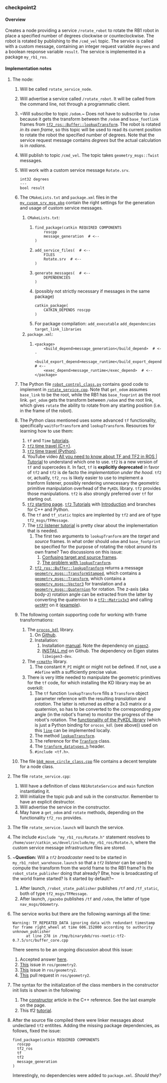 ### checkpoint2

#### Overview

Creates a node providing a service `/rotate_robot` to rotate the RB1 robot in place a specified number of degrees clockwise or counteclockwise. The robot is rotated by publishing to the `/cmd_vel` topic. The service is called with a custom message, containing an integer request variable `degrees` and a boolean response variable `result`. The service is implemented in a package `my_rb1_ros`.

#### Implementation notes

1. The node:
   1. Will be called `rotate_service_node`.
   2. Will advertise a service called `/rotate_robot`. It will be called from the command line, not through a programmatic client.
   3. ~Will subscribe to topic `/odom`.~ Does not have to subscribe to `/odom` because it gets the transform between the `/odom` and `base_footlink` frames from [`tf2_ros::Buffer::lookupTransform`](https://docs.ros.org/en/jade/api/tf2_ros/html/c++/classtf2__ros_1_1Buffer.html#acabbd72cae8f49fb3b6ede3be7e34c55). The robot is rotated _in its own frame_, so this topic will be used to read its current position to rotate the robot the specified number of degrees. Note that the service request message contains _degrees_ but the actual calculation is in _radians_.
   4. Will publish to topic `/cmd_vel`. The topic takes `geometry_msgs::Twist` messages.
   5. Will work with a custom service message `Rotate.srv`.
      ```
      int32 degrees
      ---
      bool result
      ```
   6. The `CMakeLists.txt` and `package.xml` files in the [`my_cusom_srv_msg_pkg`](https://github.com/ivogeorg/my_custom_srv_msg_pkg) contain the right settings for the generation and usage of custom service messages.
      1. `CMakeLists.txt`:
         1. ```
            find_package(catkin REQUIRED COMPONENTS
                roscpp
                message_generation  # <--
            )
            ```
         2. ```
            add_service_files(  # <--
                FILES
                Rotate.srv  # <--
            )
            ```
         3. ```
            generate_messages(  # <--
                DEPENDENCIES
            )
            ```
         4. (possibly not strictly necessary if messages in the same package)
            ```
            catkin_package(
                CATKIN_DEPENDS roscpp
            )
            ```
         5. For package compilation:
            `add_executable` 
            `add_dependencies`
            `target_link_libraries` 
      2. `package.xml`:
         1. ```
            <package>
                <build_depend>message_generation</build_depend>  # <--
                <build_export_depend>message_runtime</build_export_depend>  # <--
                <exec_depend>message_runtime</exec_depend>  # <--
            </package>
            ```





   7. The Python file [`robot_control_class.py`](https://github.com/ivogeorg/robot_control/blob/441c9c5170ed0f31f4a457d1f1c2077638845141/robot_control_class.py#L37) contains good code to implement in [`rotate_service.cpp`](src/rotate_service.cpp). Note that `get_odom` assumes `base_link` to be the root, while the RB1 has `base_fooprint` as the root link. `get_odom` gets the transform between `/odom` and the root link, which gives `rotate` the ability to rotate from any starting position (i.e. in the frame of the robot). 
   8. The Python class mentioned uses some advanced `tf` functionality, specifically `waitForTransform` and `lookupTransform`. Resources for learning how to use them:
      1. `tf` and `Time` [tutorials](http://wiki.ros.org/tf/Tutorials/tf%20and%20Time%20%28C%2B%2B%29).
      2. [`tf2` time travel (C++)](http://wiki.ros.org/tf/Tutorials/tf%20and%20Time%20%28C%2B%2B%29).
      3. [`tf2` time travel (Python)](http://wiki.ros.org/tf2/Tutorials/Time%20travel%20with%20tf2%20%28Python%29).
      4. YouTube video [All you need to know about TF and TF2 in ROS | Tutorial](https://www.youtube.com/watch?v=_t4HZ8r_qFM) to understand which one to use. `tf2` is a new version of `tf` and supercedes it. In fact, `tf` is **explicitly deprecated** in favor of `tf2` and `tf2` is de facto the _implementation under the hood_. `tf2` or, actually, `tf2_ros` is likely easier to use to implement a tranform listener, possibly rendering unnecessary the geometric primitive manipulation overhead of the `PyKDL` library. `tf2` provides those manipulations. `tf2` is also strongly preferred over `tf` for starting out.
      5. [`tf2` starting page](https://wiki.ros.org/tf2). [`tf2` Tutorials](http://wiki.ros.org/tf2/Tutorials) with [Introduction](http://wiki.ros.org/tf2/Tutorials/Introduction%20to%20tf2) and branches for C++ and Python.
      6. The `tf` and `tf_static` topics are implented by `tf2` and are of type `tf2_msgs/TFMessage`.
      7. The [`tf2` listener tutorial](https://wiki.ros.org/tf2/Tutorials/Writing%20a%20tf2%20listener%20%28C%2B%2B%29) is pretty clear about the implementation that is needed.
         1. The first two arguments to `lookupTranform` are the _target_ and _source_ frames. In what order should `odom` and `base_footprint` be specified for the purpose of rotating the robot around its own frame? Two discussions on this issue:
            1. [Confusing target and source frames](https://answers.ros.org/question/296844/time-travel-with-tf-tutorial-confusing-target-and-source-frames/).
            2. [The problem with `lookupTranform`](https://answers.ros.org/question/194046/the-problem-of-transformerlookuptransform/).
         2. [`tf2_ros::Buffer::lookupTranform`](https://docs.ros.org/en/jade/api/tf2_ros/html/c++/classtf2__ros_1_1Buffer.html#acabbd72cae8f49fb3b6ede3be7e34c55) returns a message [`geometry_msgs::TransformStamped`](https://docs.ros.org/en/noetic/api/geometry_msgs/html/msg/TransformStamped.html), which contains a [`geometry_msgs::Transform`](https://docs.ros.org/en/noetic/api/geometry_msgs/html/msg/Transform.html), which contains a [`geometry_msgs::Vector3`](https://docs.ros.org/en/noetic/api/geometry_msgs/html/msg/Vector3.html) for translation and a [`geometry_msgs::Quaternion`](https://docs.ros.org/en/noetic/api/geometry_msgs/html/msg/Quaternion.html) for rotation. The z-axis (aka body-z) rotation angle can be extracted from the latter by converting the quaternion to a [`tf2::Matrix3x3`](https://docs.ros.org/en/jade/api/tf2/html/classtf2_1_1Matrix3x3.html) and calling [`getRPY`](https://docs.ros.org/en/jade/api/tf2/html/classtf2_1_1Matrix3x3.html#aa3d893c7af63ad0496bcc1922daad108) on it ([example](https://gist.github.com/marcoarruda/f931232fe3490b7fa20dbb38da1195ac)).
            
   9. The following contain supporting code for working with frame transformations:
      1. The [`orocos_kdl`](https://www.orocos.org/kdl.html) library. 
         1. On [Github](https://github.com/orocos/orocos_kinematics_dynamics).
         2. Installation:
            1. Installation [manual](https://www.orocos.org/wiki/Installation_Manual.html). Note the dependency on [`eigen2`](https://eigen.tuxfamily.org/index.php?title=Main_Page).
            2. [INSTALL.md](https://github.com/orocos/orocos_kinematics_dynamics/blob/master/orocos_kdl/INSTALL.md) on Github. The dependency on Eigen states `libeigen3-dev`.
      2. The [`<cmath>`](https://cplusplus.com/reference/cmath/) library.
         1. The constant `M_PI` might or might not be defined. If not, use a `#define` with a sufficiently precise value.
      3. There is very little needed to manipulate the geometric primitives for the `tf` code, for which installing the KD library may be an overkill:
         1. The `tf` function `lookupTransform` fills a `Transform` object parameter reference with the resulting _translation_ and _rotation_. The latter is returned as either a 3x3 matrix or a quaternion, so has to be converted to the corresponding _yaw_ angle (in the robot's frame) to monitor the progress of the robot's rotation. The [functionality of the PyKDL library](https://docs.ros.org/en/diamondback/api/kdl/html/python/geometric_primitives.html) (which is just a Python binding for `orocos_kdl` (see above)) used on this [`line`](https://github.com/ivogeorg/robot_control/blob/441c9c5170ed0f31f4a457d1f1c2077638845141/robot_control_class.py#L225) can be implemented locally.
         2. The method [`lookupTransform`](https://docs.ros.org/en/indigo/api/tf/html/c++/classtf_1_1Transformer.html#ac01a9f8709a828c427f1a5faa0ced42b).
         3. The reference for the [`Tranform`](https://docs.ros.org/en/indigo/api/tf/html/c++/classtf_1_1Transform.html) class.
         4. The [`tranform_datatypes.h`](https://docs.ros.org/en/indigo/api/tf/html/c++/transform__datatypes_8h_source.html) header.
         5. `#include <tf.h>`.
   8. The file [`bb8_move_circle_class.cpp`](https://github.com/ivogeorg/my_cpp_class/blob/main/src/bb8_move_circle_class.cpp) file contains a decent template for a node class.

2. The file `rotate_service.cpp`:
   1. Will have a definition of class `RB1RotateService` and `main` function instantiating it.
   2. Will initialize the topic pub and sub in the constructor. Remember to have an explicit destructor.
   3. Will advertise the service in the constructor.
   4. May have a `get_odom` and `rotate` methods, depending on the functionality `tf2_ros` provides.

3. The file `rotate_service.launch` will launch the service.

4. The include `#include "my_rb1_ros/Rotate.h"` statement resolves to `/home/user/catkin_ws/devel/include/my_rb1_ros/Rotate.h`, where the custom service message infrastructure files are stored. 

5. ~**Question:** Will a _`tf2` broadcaster_ need to be started in `my_rb1_robot_warehouse.launch` so that a _`tf2` listener_ can be used to compute the transform from the world frame to the RB1 frame? Is the `robot_state_publisher` doing that already? Btw, how is broadcasting of the world frame started? Is it started by default?~
   1. After launch, `/robot_state_publisher` publishes `/tf` and `/tf_static`, both of type `tf2_msgs/TFMessage`.
   2. After launch, `/gazebo` publishes `/tf` and `/odom`, the latter of type `nav_msgs/Odometry`.

6. The service works but there are the following warnings all the time:
   ```
   Warning: TF_REPEATED_DATA ignoring data with redundant timestamp for frame right_wheel at time 606.152000 according to authority unknown_publisher
         at line 278 in /tmp/binarydeb/ros-noetic-tf2-0.7.5/src/buffer_core.cpp
   ```
   There seems to be an ongoing discussion about this issue:
   1. Accepted answer [here](https://answers.ros.org/question/377796/tf_repeated_data-ignoring-data-with-redundant-timestamp-for-frame-link_left_wheel-at-time-618268000-according-to-authority-unknown_publisher/).
   2. [This](https://github.com/ros/geometry2/issues/414) issue in `ros/geometry2`.
   3. [This](https://github.com/ros/geometry2/issues/467) issue in `ros/geometry2`.
   4. [This](https://github.com/ros/geometry2/pull/475) pull request in `ros/geometry2`.

7. The syntax for the initialization of the class members in the constructor init lists is shown in the following:
   1. The [constructor](https://en.cppreference.com/w/cpp/language/constructor) article in the C++ reference. See the last example on the page.
   2. This tf2 [tutorial](https://wiki.ros.org/tf2/Tutorials/Using%20stamped%20datatypes%20with%20tf2::MessageFilter).

8. After the source file compiled there were linker messages about undeclared `tf2` entitites. Adding the missing package dependencies, as follows, fixed the issue:
   ```
   find_package(catkin REQUIRED COMPONENTS
     roscpp
     tf2_ros
     tf
     tf2
     message_generation
   )
   ```
   Interestingly, no dependencies were added to `package.xml`. _Should they?_
